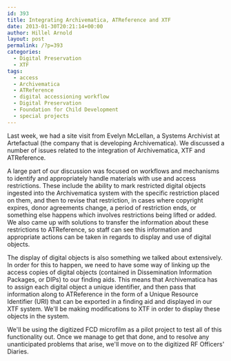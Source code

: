 ```yaml
---
id: 393
title: Integrating Archivematica, ATReference and XTF
date: 2013-01-30T20:21:14+00:00
author: Hillel Arnold
layout: post
permalink: /?p=393
categories:
  - Digital Preservation
  - XTF
tags:
  - access
  - Archivematica
  - ATReference
  - digital accessioning workflow
  - Digital Preservation
  - Foundation for Child Development
  - special projects
---
```

Last week, we had a site visit from Evelyn McLellan, a Systems Archivist at Artefactual (the company that is developing Archivematica). We discussed a number of issues related to the integration of Archivematica, XTF and ATReference.<!--more-->

A large part of our discussion was focused on workflows and mechanisms to identify and appropriately handle materials with use and access restrictions. These include the ability to mark restricted digital objects ingested into the Archivematica system with the specific restriction placed on them, and then to revise that restriction, in cases where copyright expires, donor agreements change, a period of restriction ends, or something else happens which involves restrictions being lifted or added. We also came up with solutions to transfer the information about these restrictions to ATReference, so staff can see this information and appropriate actions can be taken in regards to display and use of digital objects.

The display of digital objects is also something we talked about extensively. In order for this to happen, we need to have some way of linking up the access copies of digital objects (contained in Dissemination Information Packages, or DIPs) to our finding aids. This means that Archivematica has to assign each digital object a unique identifier, and then pass that information along to ATReference in the form of a Unique Resource Identifier (URI) that can be exported in a finding aid and displayed in our XTF system. We'll be making modifications to XTF in order to display these objects in the system.

We'll be using the digitized FCD microfilm as a pilot project to test all of this functionality out. Once we manage to get that done, and to resolve any unanticipated problems that arise, we'll move on to the digitized RF Officers' Diaries.
